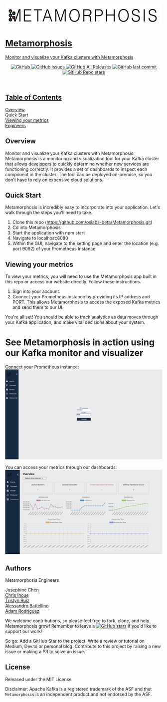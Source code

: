 <p align="center">
  <a href="http://metamorphosis.app/">
 <img src="client/assets/metamorphosis.png" width="550" height="67"></p>



# Metamorphosis
Monitor and visualize your Kafka clusters with Metamorphosis


<p align="center">
  <img alt="GitHub" src="https://img.shields.io/github/license/oslabs-beta/metamorphosis">
  <img alt="GitHub issues" src="https://img.shields.io/github/issues-raw/oslabs-beta/metamorphosis?color=yellow">
  <img alt="GitHub All Releases" src="https://img.shields.io/github/downloads/oslabs-beta/metamorphosis/total?color=green">
  <img alt="GitHub last commit" src="https://img.shields.io/github/last-commit/oslabs-beta/metamorphosis?color=orange">
  <img alt="GitHub Repo stars" src="https://img.shields.io/github/stars/oslabs-beta/metamorphosis?style=social">  
</p>
‌


## Table of Contents

[Overview](#overview)  
[Quick Start](#quick-start)  
[Viewing your metrics](#viewing-your-metrics)  
[Engineers](#authors)

## Overview
Monitor and visualize your Kafka clusters with Metamorphosis:
Metamorphosis is a monitoring and visualization tool for your Kafka cluster that allows developers to quickly determine whether new services are functioning correctly. It provides a set of dashboards to inspect each component in the cluster. The tool can be deployed on-premise, so you don't have to rely on expensive cloud solutions.

## Quick Start

Metamorphosis is incredibly easy to incorporate into your application. Let's walk through the steps you'll need to take.

1. Clone this repo (https://github.com/oslabs-beta/Metamorphosis.git)
2. Cd into Metamorphosis
3. Start the application with npm start
4. Navigate to localhost:8080
5. Within the GUI, navigate to the setting page and enter the location (e.g. port 9092) of your Prometheus Instance

## Viewing your metrics

To view your metrics, you will need to use the Metamorphosis app built in this repo or access our website directly. Follow these instructions.

1. Sign into your account.
2. Connect your Prometheus instance by providing its IP address and PORT. This allows Metamorphosis to access the exposed Kafka metrics and send them to our UI.

You're all set! You should be able to track analytics as data moves through your Kafka application, and make vital decisions about your system.


# See Metamorphosis in action using our Kafka monitor and visualizer
Connect your Prometheus instance:
<img alt="Connect Prometheus" src="client/assets/ip.png">

You can access your metrics through our dashboards:
<img alt="Connect Prometheus" src="client/assets/broker.png">


## Authors
Metamorphosis Engineers

[Josephine Chen](https://github.com/ChenJosephine)  
[Chris Inoue](https://github.com/Chrisxesq)   
[Tristyn Ruiz](https://github.com/Tristyn-Ruiz)  
[Alessandro Battellino](https://github.com/AlessBattellino)  
[Adam Rodriguez](https://github.com/AdamXRodriguez)  


We welcome contributions, so please feel free to fork, clone, and help Metamorphosis grow! Remember to leave a [![GitHub stars](https://img.shields.io/github/stars/oslabs-beta/metamorphosis?style=social&label=Star&)](https://github.com/oslabs-beta/metamorphosis/stargazers) if you'd like to support our work!

So go:
    Add a GitHub Star to the project.
    Write a review or tutorial on Medium, Dev.to or personal blog.
    Contribute to this project by raising a new issue or making a PR to solve an issue.


## License
Released under the MIT License

Disclaimer: Apache Kafka is a registered trademark of the ASF and that `Metamorphosis` is an independent product and not endorsed by the ASF.